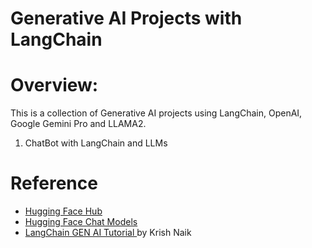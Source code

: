# Generative AI Projects with LangChain

# Overview: 

This is a collection of Generative AI projects using LangChain, OpenAI, Google Gemini Pro and LLAMA2.

1. ChatBot with LangChain and LLMs


# Reference

- [Hugging Face Hub](https://python.langchain.com/docs/integrations/llms/huggingface_hub)
- [Hugging Face Chat Models](https://python.langchain.com/docs/integrations/chat/huggingface)
- [LangChain GEN AI Tutorial ](https://www.youtube.com/watch?v=x0AnCE9SE4A&list=PLfSjqFCeuoLxfM-eToCyx2bYNpjmkbSZr) by Krish Naik
